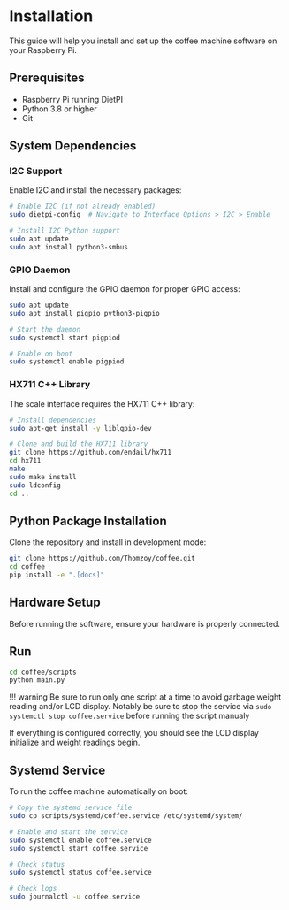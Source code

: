 # Installation

This guide will help you install and set up the coffee machine software on your Raspberry Pi.

## Prerequisites

- Raspberry Pi running DietPI
- Python 3.8 or higher
- Git

## System Dependencies

### I2C Support

Enable I2C and install the necessary packages:

```bash
# Enable I2C (if not already enabled)
sudo dietpi-config  # Navigate to Interface Options > I2C > Enable

# Install I2C Python support
sudo apt update
sudo apt install python3-smbus
```

### GPIO Daemon

Install and configure the GPIO daemon for proper GPIO access:

```bash
sudo apt update
sudo apt install pigpio python3-pigpio

# Start the daemon
sudo systemctl start pigpiod

# Enable on boot
sudo systemctl enable pigpiod
```

### HX711 C++ Library

The scale interface requires the HX711 C++ library:

```bash
# Install dependencies
sudo apt-get install -y liblgpio-dev

# Clone and build the HX711 library
git clone https://github.com/endail/hx711
cd hx711
make
sudo make install
sudo ldconfig
cd ..
```

## Python Package Installation

Clone the repository and install in development mode:

```bash
git clone https://github.com/Thomzoy/coffee.git
cd coffee
pip install -e ".[docs]"
```

## Hardware Setup

Before running the software, ensure your hardware is properly connected.

## Run

```bash
cd coffee/scripts
python main.py
```

!!! warning
     Be sure to run only one script at a time to avoid garbage weight reading and/or LCD display. Notably be sure to stop the service 
     via `sudo systemctl stop coffee.service` before running the script manualy

If everything is configured correctly, you should see the LCD display initialize and weight readings begin.

## Systemd Service

To run the coffee machine automatically on boot:

```bash
# Copy the systemd service file
sudo cp scripts/systemd/coffee.service /etc/systemd/system/

# Enable and start the service
sudo systemctl enable coffee.service
sudo systemctl start coffee.service

# Check status
sudo systemctl status coffee.service

# Check logs
sudo journalctl -u coffee.service
```
